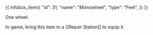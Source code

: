 {{ infobox_item({
	"id": 31,
	"name": "Monowheel",
	"type": "Feet",
}) }}

One wheel.

In-game, bring this item to a [[Repair Station]] to equip it.